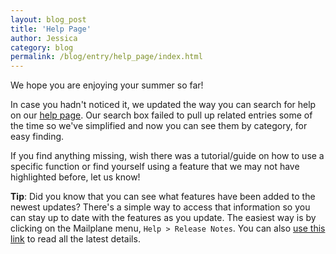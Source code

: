```yaml
---
layout: blog_post
title: 'Help Page'
author: Jessica
category: blog
permalink: /blog/entry/help_page/index.html
---
```


We hope you are enjoying your summer so far!

In case you hadn't noticed it, we updated the way you can search for help on our [help page](http://mailplaneapp.com/help). Our search box failed to pull up related entries some of the time so we've simplified and now you can see them by category, for easy finding.

If you find anything missing, wish there was a tutorial/guide on how to use a specific function or find yourself using a feature that we may not have highlighted before, let us know!

**Tip**: Did you know that you can see what features have been added to the newest updates? There's a simple way to access that information so you can stay up to date with the features as you update. The easiest way is by clicking on the Mailplane menu, `Help > Release Notes`. You can also [use this link](http://mailplaneapp.com/releases/mailplane3.html) to read all the latest details.